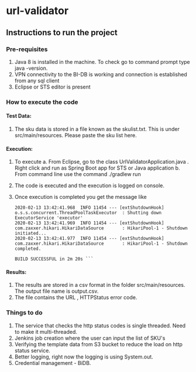 # url-validator

## Instructions to run the project

### Pre-requisites
1. Java 8 is installed in the machine. To check go to command prompt type java -version.
2. VPN connectivity to the BI-DB is working and connection is established from any sql client
3. Eclipse or STS editor is present

### How to execute the code

#### Test Data:
1. The sku data is stored in a file known as the skulist.txt. This is under src/main/resources. Please paste the sku list here.


#### Execution:
1. To execute
	a. From Eclipse, go to the class UrlValidatorApplication.java . Right click and run as Spring Boot app for STS or Java application
	b. From command line use the command ./gradlew run
2. The code is executed and the execution is logged on console.
3. Once execution is completed you get the message like 

	```
	2020-02-13 13:42:41.968  INFO 11454 --- [extShutdownHook] o.s.s.concurrent.ThreadPoolTaskExecutor  : Shutting down ExecutorService 'executor'
	2020-02-13 13:42:41.969  INFO 11454 --- [extShutdownHook] com.zaxxer.hikari.HikariDataSource       : HikariPool-1 - Shutdown initiated...
	2020-02-13 13:42:41.977  INFO 11454 --- [extShutdownHook] com.zaxxer.hikari.HikariDataSource       : HikariPool-1 - Shutdown completed.

	BUILD SUCCESSFUL in 2m 20s ```
	
#### Results:
1. The results are stored in a csv format in the folder src/main/resources. The output file name is output.csv.
2. The file contains the URL , HTTPStatus error code.


### Things to do

1.  The service that checks the http status codes is single threaded. Need to make it multi-threaded.
2.  Jenkins job creation where the user can input the list of SKU's
3.  Verifying the template data from S3 bucket to reduce the load on http status service.
4.  Better logging, right now the logging is using System.out.
5.  Credential management - BiDB.